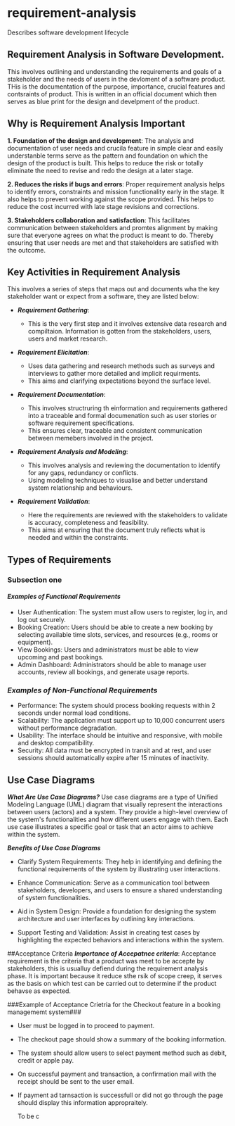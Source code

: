 # requirement-analysis
Describes software development lifecycle 

## Requirement Analysis in Software Development.
 This involves outlining and understanding the requirements and goals of a stakeholder and the needs of users in the devloment of a software product. THis is the documentation of the purpose, importance, crucial features and contsraints of product. This is written in an official document which then serves as blue print for the design and develpment of the product.
 

## Why is Requirement Analysis Important
**1. Foundation of the design and development**: The analysis and documentation of user needs and crucila feature in simple clear and easily understanble terms serve as the pattern and foundation on which the design of the product is built. This helps to reduce the risk or totally eliminate the need to revise and redo the design at a later stage.

**2. Reduces the risks if bugs and errors**: Proper requirement analysis helps to identify errors, constraints and mission functionality early in the stage. It also helps to prevent working against the scope provided. This helps to reduce the cost incurred with late stage revisions and corrections.

**3. Stakeholders collaboration and satisfaction**: This facilitates communication between stakeholders and promtes alignment by making sure that everyone agrees on what the product is meant  to do. Thereby ensuring that user needs are met and that stakeholders are satisfied with the outcome. 


## Key Activities in Requirement Analysis
This involves a series of steps that maps out and documents wha the key stakeholder want or expect from a software, they are listed below:

- ***Requirement Gathering***: 
  - This is the very first step and it involves extensive data research and compiltaion. Information is gotten from the stakeholders, users, users and market research.

- ***Requirement Elicitation***: 
   - Uses data gathering and research methods such as surveys and interviews to gather more detailed and implicit requirments.
   - This aims and clarifying expectations beyond the surface level.
   
- ***Requirement Documentation***:
   - This involves structruring th einformation and requirements gathered into a traceable and formal documenation such as user stories or software requirement specifications.
   - This ensures clear, traceable and consistent communication between memebers involved in the project.
   
- ***Requirement Analysis and Modeling***:
    - This involves analysis and reviewing the documentation to identify for any gaps, redundancy or conflicts.
    - Using modeling techniques to visualise and better understand system relationship and behaviours.
    
- ***Requirement Validation***:
    - Here the requirements are reviewed with the stakeholders to validate is accuracy, completeness and feasibility.
    - This aims at ensuring that the document truly reflects what is needed and within the constraints.


## Types of Requirements

### Subsection one

#### ***Examples of Functional Requirements***

- User Authentication: The system must allow users to register, log in, and log out securely.
- Booking Creation: Users should be able to create a new booking by selecting available time slots, services, and resources (e.g., rooms or equipment).
- View Bookings: Users and administrators must be able to view upcoming and past bookings.
- Admin Dashboard: Administrators should be able to manage user accounts, review all bookings, and generate usage reports.

### ***Examples of Non-Functional Requirements***

- Performance: The system should process booking requests within 2 seconds under normal load conditions.
- Scalability: The application must support up to 10,000 concurrent users without performance degradation.
- Usability: The interface should be intuitive and responsive, with mobile and desktop compatibility.
- Security: All data must be encrypted in transit and at rest, and user sessions should automatically expire after 15 minutes of inactivity.

## Use Case Diagrams
 ***What Are Use Case Diagrams?***
      Use case diagrams are a type of Unified Modeling Language (UML) diagram that visually represent the interactions between users (actors) and a system. They provide a high-level 
      overview of the system's functionalities and how different users engage with them. Each use case illustrates a specific goal or task that an actor aims to achieve within the 
      system.

 ***Benefits of Use Case Diagrams***
 
   - Clarify System Requirements: They help in identifying and defining the functional requirements of the system by illustrating user interactions.

   - Enhance Communication: Serve as a communication tool between stakeholders, developers, and users to ensure a shared understanding of system functionalities.

   - Aid in System Design: Provide a foundation for designing the system architecture and user interfaces by outlining key interactions.

   - Support Testing and Validation: Assist in creating test cases by highlighting the expected behaviors and interactions within the system.

##Acceptance Criteria
 ***Importance of Accepatnce criteria***: 
    Acceptance requirement is the criteria that a product was meet to be accepte by stakeholders, this is usualluy defiend during the requirement analysis phase.
    It is important because it reduce sthe rsik of scope creep, it serves as the basis on which test can be carried out to determine if the product behavse as expected.

 ###Example of Acceptance Crietria for the Checkout feature in a booking managememt system###
  - User must be logged in to proceed to payment.
  - The checkout page should show a summary of the booking information.
  - The system should allow users to select payment method such as debit, credit or apple pay.
  - On successful payment and transaction, a confirmation mail with the receipt should be sent to the user email.
  - If payment ad tarnsaction is successfull or did not go through the page should display this information appropraitely.

    To be c
